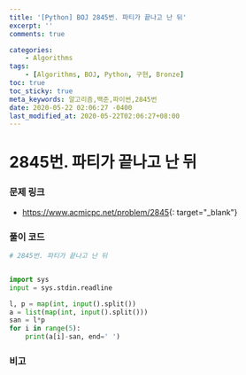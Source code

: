 ```yaml
---
title: '[Python] BOJ 2845번. 파티가 끝나고 난 뒤'
excerpt: ''
comments: true

categories:
    - Algorithms
tags:
    - [Algorithms, BOJ, Python, 구현, Bronze]
toc: true
toc_sticky: true
meta_keywords: 알고리즘,백준,파이썬,2845번
date: 2020-05-22 02:06:27 -0400
last_modified_at: 2020-05-22T02:06:27+08:00
---
```


# 2845번. 파티가 끝나고 난 뒤

### 문제 링크

-   <https://www.acmicpc.net/problem/2845>{: target="\_blank"}

### 풀이 코드

```python
# 2845번. 파티가 끝나고 난 뒤


import sys
input = sys.stdin.readline

l, p = map(int, input().split())
a = list(map(int, input().split()))
san = l*p
for i in range(5):
    print(a[i]-san, end=' ')
```

### 비고
